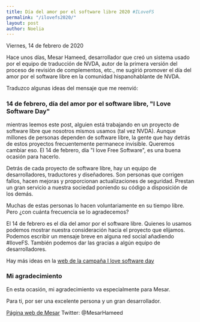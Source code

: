 ```yaml
---
title: Día del amor por el software libre 2020 #ILoveFS
permalink: "/ilovefs2020/"
layout: post
author: Noelia
---
```


<footer>Viernes, 14 de febrero de 2020</footer>

Hace unos días, Mesar Hameed, desarrollador que creó un sistema usado por el equipo de traducción de NVDA, autor de la primera versión del proceso de revisión de complementos, etc., me sugirió promover el día del amor por el software libre en la comunidad hispanohablante de NVDA.

Traduzco algunas ideas del mensaje que me reenvió:

### 14 de febrero, día del amor por el software libre, "I Love Software Day" ###

mientras leemos este post, alguien está trabajando en un proyecto de software libre que nosotros mismos usamos (tal vez NVDA). Aunque millones de personas dependen de software libre, la gente que hay detrás de estos proyectos frecuentemente permanece invisible. Queremos cambiar eso. El 14 de febrero, día "I love Free Software", es una buena ocasión para hacerlo. 

Detrás de cada proyecto de software libre, hay un equipo de desarrolladores, traductores y diseñadores. Son personas que corrigen fallos, hacen mejoras y proporcionan actualizaciones de seguridad. Prestan un gran servicio a nuestra sociedad poniendo su código a disposición de los demás.

Muchas de estas personas lo hacen voluntariamente en su tiempo libre. Pero ¿con cuánta frecuencia se lo agradecemos?

El 14 de febrero es el día del amor por el software libre. Quienes lo usamos podemos mostrar nuestra consideración hacia el proyecto que elijamos. Podemos escribir un mensaje breve en alguna red social añadiendo #IloveFS. También podemos dar las gracias a algún equipo de desarrolladores.

Hay más ideas en la [web de la campaña I love software day](ilovefs.org)

### Mi agradecimiento ###

En esta ocasión, mi agradecimiento va especialmente para Mesar.

Para ti, por ser una excelente persona y un gran desarrollador.

[Página web de Mesar](mesarhameed.info)
Twitter: @MesarHameed
